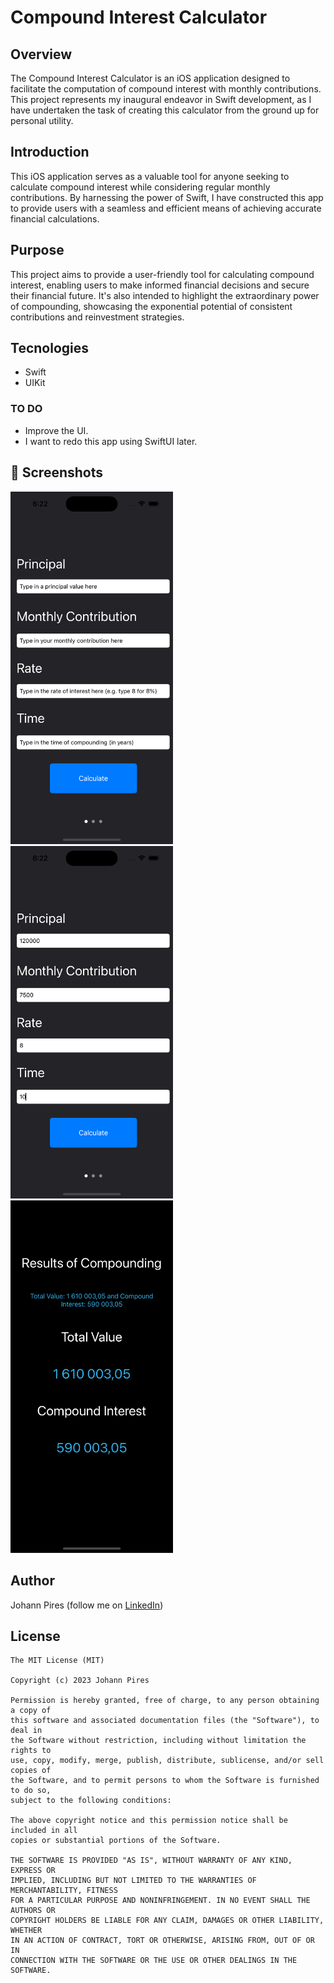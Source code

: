 # Compound Interest Calculator

## Overview
The Compound Interest Calculator is an iOS application designed to facilitate the computation of compound interest with monthly contributions. This project represents my inaugural endeavor in Swift development, as I have undertaken the task of creating this calculator from the ground up for personal utility.

## Introduction
This iOS application serves as a valuable tool for anyone seeking to calculate compound interest while considering regular monthly contributions. By harnessing the power of Swift, I have constructed this app to provide users with a seamless and efficient means of achieving accurate financial calculations.

## Purpose
This project aims to provide a user-friendly tool for calculating compound interest, enabling users to make informed financial decisions and secure their financial future. It's also intended to highlight the extraordinary power of compounding, showcasing the exponential potential of consistent contributions and reinvestment strategies.

## Tecnologies
* Swift
* UIKit

### TO DO
- Improve the UI.
- I want to redo this app using SwiftUI later.

## :camera_flash: Screenshots
<!-- You can add more screenshots here if you like -->

<img src="/Screenshots/Homescreen.png" width="260">&emsp;<img src="/Screenshots/Homescreen2.png" width="260">&emsp;<img src="/Screenshots/Result.png" width="260">

## Author
Johann Pires (follow me on [LinkedIn](https://www.linkedin.com/in/johann-p-261961215/))

## License
```
The MIT License (MIT)

Copyright (c) 2023 Johann Pires

Permission is hereby granted, free of charge, to any person obtaining a copy of
this software and associated documentation files (the "Software"), to deal in
the Software without restriction, including without limitation the rights to
use, copy, modify, merge, publish, distribute, sublicense, and/or sell copies of
the Software, and to permit persons to whom the Software is furnished to do so,
subject to the following conditions:

The above copyright notice and this permission notice shall be included in all
copies or substantial portions of the Software.

THE SOFTWARE IS PROVIDED "AS IS", WITHOUT WARRANTY OF ANY KIND, EXPRESS OR
IMPLIED, INCLUDING BUT NOT LIMITED TO THE WARRANTIES OF MERCHANTABILITY, FITNESS
FOR A PARTICULAR PURPOSE AND NONINFRINGEMENT. IN NO EVENT SHALL THE AUTHORS OR
COPYRIGHT HOLDERS BE LIABLE FOR ANY CLAIM, DAMAGES OR OTHER LIABILITY, WHETHER
IN AN ACTION OF CONTRACT, TORT OR OTHERWISE, ARISING FROM, OUT OF OR IN
CONNECTION WITH THE SOFTWARE OR THE USE OR OTHER DEALINGS IN THE SOFTWARE.
